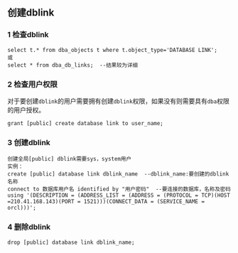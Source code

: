## 创建dblink

### 1 检查dblink

```plsql
select t.* from dba_objects t where t.object_type='DATABASE LINK';
或
select * from dba_db_links;  --结果较为详细
```

### 2 检查用户权限

对于要创建`dblink`的用户需要拥有创建`dblink`权限，如果没有则需要具有`dba`权限的用户授权。

```plsql
grant [public] create database link to user_name;
```

### 3 创建dblink

```plsql
创建全局[public] dblink需要sys，system用户
实例：
create [public] database link dblink_name  --dblink_name:要创建的dblink名称
connect to 数据库用户名 identified by "用户密码"  --要连接的数据库，名称及密码
using '(DESCRIPTION = (ADDRESS_LIST = (ADDRESS = (PROTOCOL = TCP)(HOST =210.41.168.143)(PORT = 1521)))(CONNECT_DATA = (SERVICE_NAME = orcl)))';
```

### 4 删除dblink

```plsql
drop [public] database link dblink_name;
```

